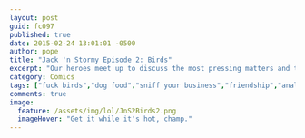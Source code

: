 ```yaml
---
layout: post
guid: fc097
published: true
date: 2015-02-24 13:01:01 -0500
author: pope
title: "Jack 'n Stormy Episode 2: Birds"
excerpt: "Our heroes meet up to discuss the most pressing matters and their future plans for glory. And... other things."
category: Comics
tags: ["fuck birds","dog food","sniff your business","friendship","anal probes","Jack 'N Stormy"]
comments: true 
image:
  feature: /assets/img/lol/JnS2Birds2.png
  imageHover: "Get it while it's hot, champ."
---
```


